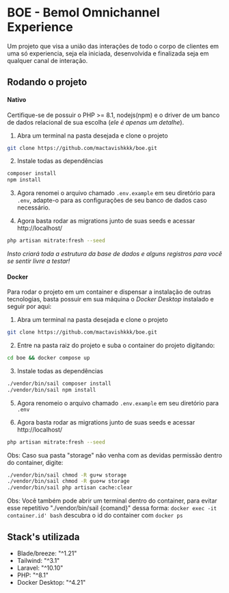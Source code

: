 
# BOE - Bemol Omnichannel Experience

Um projeto que visa a união das interações de todo o corpo de clientes em uma só experiencia, seja ela iniciada, desenvolvida e finalizada seja em qualquer canal de interação.




## Rodando o projeto

#### Nativo

Certifique-se de possuir o PHP >= 8.1, nodejs(npm) e o driver de um banco de dados relacional de sua escolha (_ele é apenas um detalhe_).

 1. Abra um terminal na pasta desejada e clone o projeto

```bash
git clone https://github.com/mactavishkkk/boe.git
```

2. Instale todas as dependências

```bash
composer install
npm install
```

3. Agora renomei o arquivo chamado `.env.example` em seu diretório para `.env`, adapte-o para as configurações de seu banco de dados caso necessário.

4. Agora basta rodar as migrations junto de suas seeds e acessar http://localhost/

```bash
php artisan mitrate:fresh --seed
```

_Insto criará toda a estrutura da base de dados e alguns registros para você se sentir livre a testar!_

#### Docker

Para rodar o projeto em um container e dispensar a instalação de outras tecnologias, basta possuir em sua máquina o _Docker Desktop_ instalado e seguir por aqui:

 1. Abra um terminal na pasta desejada e clone o projeto

```bash
git clone https://github.com/mactavishkkk/boe.git
```
2. Entre na pasta raiz do projeto e suba o container do projeto digitando:

```bash
cd boe && docker compose up
```

3. Instale todas as dependências

```bash
./vendor/bin/sail composer install
./vendor/bin/sail npm install
```

5. Agora renomeio o arquivo chamado `.env.example` em seu diretório para `.env`

6. Agora basta rodar as migrations junto de suas seeds e acessar http://localhost/

```bash
php artisan mitrate:fresh --seed
```

Obs: Caso sua pasta "storage" não venha com as devidas permissão dentro do container, digite:

```bash
./vendor/bin/sail chmod -R gu+w storage
./vendor/bin/sail chmod -R guo+w storage
./vendor/bin/sail php artisan cache:clear
```

Obs: Você também pode abrir um terminal dentro do container, para evitar esse repetitivo "./vendor/bin/sail {comand}" dessa forma: `docker exec -it container.id' bash` descubra o id do container com `docker ps`
## Stack's utilizada

- Blade/breeze: "^1.21"
- Tailwind: "^3.1"
- Laravel: "^10.10"
- PHP: "^8.1"
- Docker Desktop: "^4.21"
